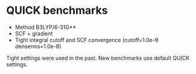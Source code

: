 # QUICK benchmarks
- Method B3LYP/6-31G**
- SCF + gradient
- Tight integral cutoff and SCF convergence
  (cutoff=1.0e-9 denserms=1.0e-8)

Tight settings were used in the past.
New benchmarks use default QUICK settings.
